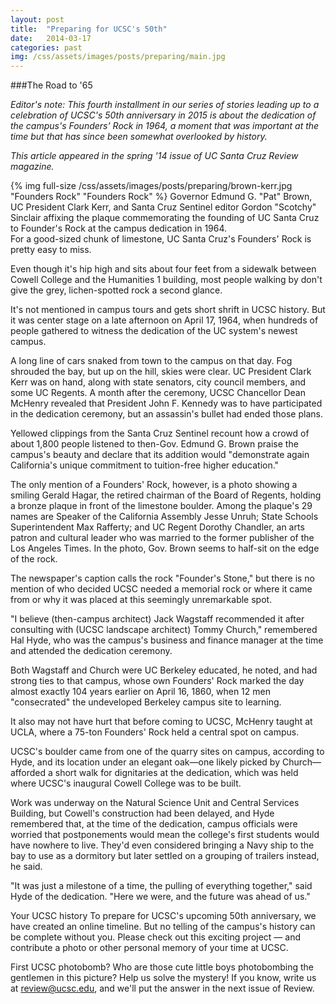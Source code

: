 ```yaml
---
layout: post
title:  "Preparing for UCSC's 50th"
date:   2014-03-17
categories: past
img: /css/assets/images/posts/preparing/main.jpg
---
```

###The Road to '65

*Editor's note: This fourth installment in our series of stories leading up to a celebration of UCSC's 50th anniversary in 2015 is about the dedication of the campus's Founders' Rock in 1964, a moment that was important at the time but that has since been somewhat overlooked by history.*

*This article appeared in the spring '14 issue of UC Santa Cruz Review magazine.*

<div class="caption">
{% img full-size /css/assets/images/posts/preparing/brown-kerr.jpg "Founders Rock" "Founders Rock" %}
Governor Edmund G. "Pat" Brown, UC President Clark Kerr, and Santa Cruz Sentinel editor Gordon "Scotchy" Sinclair affixing the plaque commemorating the founding of UC Santa Cruz to Founder's Rock at the campus dedication in 1964.</div>For a good-sized chunk of limestone, UC Santa Cruz's Founders' Rock is pretty easy to miss.

Even though it's hip high and sits about four feet from a sidewalk between Cowell College and the Humanities 1 building, most people walking by don't give the grey, lichen-spotted rock a second glance.

It's not mentioned in campus tours and gets short shrift in UCSC history. But it was center stage on a late afternoon on April 17, 1964, when hundreds of people gathered to witness the dedication of the UC system's newest campus.

A long line of cars snaked from town to the campus on that day. Fog shrouded the bay, but up on the hill, skies were clear. UC President Clark Kerr was on hand, along with state senators, city council members, and some UC Regents. A month after the ceremony, UCSC Chancellor Dean McHenry revealed that President John F. Kennedy was to have participated in the dedication ceremony, but an assassin's bullet had ended those plans.

Yellowed clippings from the Santa Cruz Sentinel recount how a crowd of about 1,800 people listened to then-Gov. Edmund G. Brown praise the campus's beauty and declare that its addition would "demonstrate again California's unique commitment to tuition-free higher education."

The only mention of a Founders' Rock, however, is a photo showing a smiling Gerald Hagar, the retired chairman of the Board of Regents, holding a bronze plaque in front of the limestone boulder. Among the plaque's 29 names are Speaker of the California Assembly Jesse Unruh; State Schools Superintendent Max Rafferty; and UC Regent Dorothy Chandler, an arts patron and cultural leader who was married to the former publisher of the Los Angeles Times. In the photo, Gov. Brown seems to half-sit on the edge of the rock.

The newspaper's caption calls the rock "Founder's Stone," but there is no mention of who decided UCSC needed a memorial rock or where it came from or why it was placed at this seemingly unremarkable spot.

"I believe (then-campus architect) Jack Wagstaff recommended it after consulting with (UCSC landscape architect) Tommy Church," remembered Hal Hyde, who was the campus's business and finance manager at the time and attended the dedication ceremony.

Both Wagstaff and Church were UC Berkeley educated, he noted, and had strong ties to that campus, whose own Founders' Rock marked the day almost exactly 104 years earlier on April 16, 1860, when 12 men "consecrated" the undeveloped Berkeley campus site to learning.

It also may not have hurt that before coming to UCSC, McHenry taught at UCLA, where a 75-ton Founders' Rock held a central spot on campus.

UCSC's boulder came from one of the quarry sites on campus, according to Hyde, and its location under an elegant oak—one likely picked by Church—afforded a short walk for dignitaries at the dedication, which was held where UCSC's inaugural Cowell College was to be built.

Work was underway on the Natural Science Unit and Central Services Building, but Cowell's construction had been delayed, and Hyde remembered that, at the time of the dedication, campus officials were worried that postponements would mean the college's first students would have nowhere to live. They'd even considered bringing a Navy ship to the bay to use as a dormitory but later settled on a grouping of trailers instead, he said.

"It was just a milestone of a time, the pulling of everything together," said Hyde of the dedication. "Here we were, and the future was ahead of us."

Your UCSC history
To prepare for UCSC's upcoming 50th anniversary, we have created an online timeline. But no telling of the campus's history can be complete without you. Please check out this exciting project — and contribute a photo or other personal memory of your time at UCSC.

First UCSC photobomb?
Who are those cute little boys photobombing the gentlemen in this picture? Help us solve the mystery! If you know, write us at [review@ucsc.edu](mailto:review@ucsc.edu), and we'll put the answer in the next issue of Review.